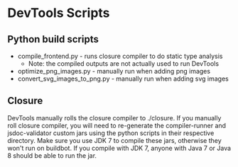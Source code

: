 # DevTools Scripts

## Python build scripts

- compile_frontend.py - runs closure compiler to do static type analysis
    - Note: the compiled outputs are not actually used to run DevTools
- optimize_png_images.py - manually run when adding png images
- convert_svg_images_to_png.py - manually run when adding svg images

## Closure

DevTools manually rolls the closure compiler to ./closure. If you manually roll closure compiler, you will need to re-generate the compiler-runner and jsdoc-validator custom jars using the python scripts in their respective directory. Make sure you use JDK 7 to compile these jars, otherwise they won't run on buildbot. If you compile with JDK 7, anyone with Java 7 or Java 8 should be able to run the jar.
